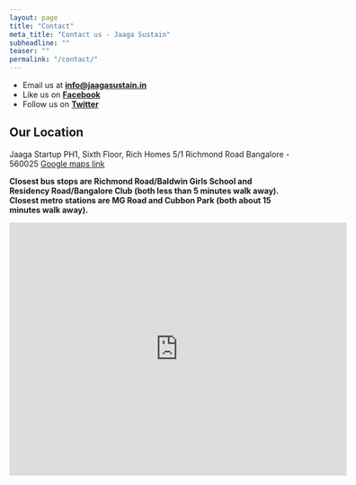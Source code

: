 ```yaml
---
layout: page
title: "Contact"
meta_title: "Contact us - Jaaga Sustain"
subheadline: ""
teaser: ""
permalink: "/contact/"
---
```


- Email us at [**info@jaagasustain.in**](mailto:info@jaagasustain.in?Subject=Hello%20Jaaga%20Sustain%21)
- Like us on [**Facebook**](https://www.facebook.com/JaagaStartup)
- Follow us on [**Twitter**](https://twitter.com/JaagaStartup)

## Our Location
Jaaga Startup
PH1, Sixth Floor, Rich Homes
5/1 Richmond Road
Bangalore - 560025
[Google maps link](https://goo.gl/maps/pfCoZAT3kXA2)

**Closest bus stops are Richmond Road/Baldwin Girls School and Residency Road/Bangalore Club (both less than 5 minutes walk away). Closest metro stations are MG Road and Cubbon Park (both about 15 minutes walk away).**

<div class="google-maps">
<iframe src="https://www.google.com/maps/embed?pb=!1m18!1m12!1m3!1d10997.237149482506!2d77.59410676994005!3d12.964781639307363!2m3!1f0!2f0!3f0!3m2!1i1024!2i768!4f13.1!3m3!1m2!1s0x3bae15d1575610e1%3A0x623c9342a16779b0!2sJaaga!5e0!3m2!1sen!2sin!4v1449897606317" width="600" height="450" frameborder="0" style="border:0" allowfullscreen></iframe>
</div>
